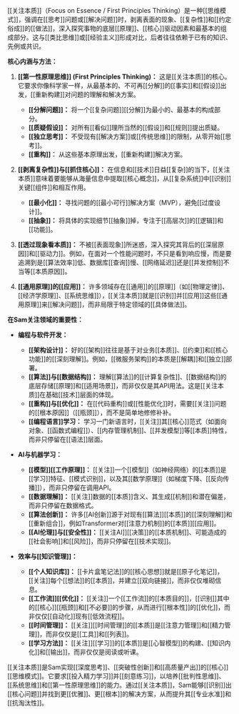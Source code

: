 [[关注本质]]（Focus on Essence / First Principles Thinking）是一种[[思维模式]]，强调在[[思考]]问题或[[解决问题]]时，剥离表面的现象、[[复杂性]]和[[约定俗成]]的[[做法]]，深入探究事物的底层[[原理]]、[[核心]]驱动因素和最基本的组成部分。这与[[类比思维]]或[[经验主义]]形成对比，后者往往依赖于已有的知识、先例或共识。

**核心内涵与方法：**

1.  **[[第一性原理思维]] (First Principles Thinking)：** 这是[[关注本质]]的核心。它要求你像科学家一样，从最基本的、不可再[[分解]]的[[事实]]和[[假设]]出发，[[重新构建]]对问题的理解和解决方案。
    *   **[[分解问题]]：** 将一个[[复杂问题]][[分解]]为最小的、最基本的构成部分。
    *   **[[质疑假设]]：** 对所有[[看似]]理所当然的[[假设]]和[[规则]]提出质疑。
    *   **[[独立思考]]：** 不受现有[[解决方案]]或[[传统思维]]的限制，从零开始[[思考]]。
    *   **[[重构]]：** 从这些基本原理出发，[[重新构建]]解决方案。

2.  **[[剥离复杂性]]与[[抓住核心]]：** 在信息和[[技术]]日益[[复杂]]的当下，[[关注本质]]意味着要能够从海量信息中提取[[核心概念]]，从[[复杂系统]]中[[识别]]关键[[组件]]和相互作用。
    *   **[[最小化]]：** 寻找问题的[[最小可行]]解决方案（MVP），避免[[过度设计]]。
    *   **[[抽象]]：** 将具体的实现细节[[抽象]]掉，专注于[[高层次]]的[[逻辑]]和[[功能]]。

3.  **[[透过现象看本质]]：** 不被[[表面现象]]所迷惑，深入探究其背后的[[深层原因]]和[[驱动力]]。例如，在面对一个性能问题时，不只是看到响应慢，而是要追溯到是[[算法效率]]低、数据库[[查询]]慢、[[网络延迟]]还是[[并发控制]]不当等[[本质原因]]。

4.  **[[通用原理]]的[[应用]]：** 许多领域存在[[通用]]的[[原理]]（如[[物理定律]]、[[经济学原理]]、[[系统思维]]），[[关注本质]]就是[[识别]]并[[应用]]这些[[通用原理]]来[[解决问题]]，而非局限于特定领域的[[具体做法]]。

**在Sam关注领域的重要性：**

*   **编程与软件开发：**
    *   **[[架构设计]]：** 好的[[架构]]往往是基于对业务[[本质]]、[[约束]]和[[核心功能]]的[[深刻理解]]。例如，[[微服务架构]]的本质是[[解耦]]和[[独立]]部署。
    *   **[[算法]]与[[数据结构]]：** 理解[[算法]]的[[计算复杂性]]、[[数据结构]]的底层存储[[原理]]和[[适用场景]]，而非仅仅是其API用法。这是[[关注本质]]在基础[[技术]]层面的体现。
    *   **[[重构]]与[[优化]]：** 在[[代码重构]]或[[性能优化]]时，需要[[关注]]问题的[[根本原因]]（[[瓶颈]]），而不是简单地修修补补。
    *   **[[编程语言]]学习：** 学习一门新语言时，[[关注]]其[[核心]]范式（如面向对象、[[函数式编程]]）、[[内存管理机制]]、[[并发模型]]等[[本质]]特性，而非只停留在[[语法]]层面。

*   **AI与机器学习：**
    *   **[[模型]][[工作原理]]：** [[关注]]一个[[模型]]（如神经网络）的[[本质]]是[[学习]]特征、[[模式识别]]，以及其[[数学原理]]（如梯度下降、[[反向传播]]），而非只停留在调用API。
    *   **[[数据理解]]：** [[关注]]数据的[[本质]]含义、其生成[[机制]]和潜在偏差，而非只停留在数据格式。
    *   **[[算法创新]]：** 许多[[AI创新]]源于对现有[[算法]][[本质]]的[[深刻理解]]和[[重新组合]]，例如Transformer对[[注意力机制]]的[[本质]][[应用]]。
    *   **[[AI伦理]]与[[安全性]]：** [[关注AI]][[决策]]的[[本质机制]]、可能造成的[[社会影响]]和[[风险]]，而非只停留在[[技术实现]]。

*   **效率与[[知识管理]]：**
    *   **[[个人知识库]]：** [[卡片盒笔记法]]的[[核心思想]]就是[[原子化笔记]]，[[关注]]每个[[想法]]的[[本质]]，并建立[[双向链接]]，而非仅仅堆砌信息。
    *   **[[工作流]][[优化]]：** [[关注]]一个[[工作流]]的[[本质目的]]，[[识别]]其中的[[核心]][[瓶颈]]和[[不必要]]的步骤，从而进行[[根本性]]的[[优化]]，而非仅仅[[自动化]]现有[[低效流程]]。
    *   **[[时间管理]]：** [[关注]][[时间管理]]的[[本质]]是[[注意力管理]]和[[精力管理]]，而非仅仅是[[工具]]和[[列表]]。
    *   **[[学习方法]]：** [[关注]][[学习]]的[[本质]]是[[心智模型]]的构建、[[知识内化]]和[[输出]]，而非仅仅是阅读或听课。

[[关注本质]]是Sam实现[[深度思考]]、[[突破性创新]]和[[高质量产出]]的[[核心]][[思维模式]]。它要求[[投入精力学习]]并[[刻意练习]]，以培养[[批判性思维]]、[[系统思维]]和[[第一性原理思维]]的能力。通过[[关注本质]]，Sam能够[[识别]]出[[核心问题]]并找到更[[优雅]]、更[[根本]]的解决方案，从而提升其[[专业水准]]和[[抗淘汰性]]。